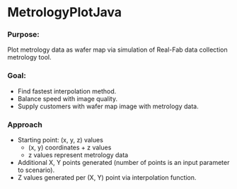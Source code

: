 # MetrologyPlotJava
### Purpose:
Plot metrology data as wafer map via simulation of Real-Fab data collection metrology tool.

### Goal:
* Find fastest interpolation method.
* Balance speed with image quality.
* Supply customers with wafer map image with metrology data.

### Approach
* Starting point: (x, y, z) values
  - (x, y) coordinates + z values
  - z values represent metrology data
* Additional X, Y points generated (number of points is an input parameter to scenario).
* Z values generated per (X, Y) point via interpolation function.